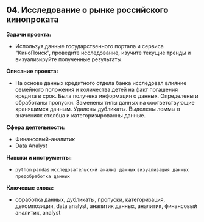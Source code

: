 ## **04. Исследование о рынке российского кинопроката**  

**Задачи проекта:**  
* Используя данные государственного портала и сервиса “КиноПоиск”, проведите исследование, изучите текущие тренды и визуализируйте полученные результаты.  

**Описание проекта:**  
* На основе данных кредитного отдела банка исследовал влияние семейного положения и количества детей на факт погашения кредита в срок. Была получена информация о данных. Определены и обработаны пропуски. Заменены типы данных на соответствующие хранящимся данным. Удалены дубликаты. Выделены леммы в значениях столбца и категоризированны данные.  

**Сфера деятельности:**  
* Финансовый-аналитик
* Data Analyst  

**Навыки и инструменты:**  
* `python` `pandas` `исследовательский анализ данных` `визуализация данных` `предобработка данных`

**Ключевые слова:**  
* обработка данных, дубликаты, пропуски, категоризация, декомпозиция, data analyst, аналитик данных, аналитик, финансовый аналитик, analyst
